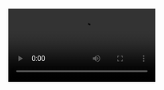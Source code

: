 ![](https://github.com/CatherineYun/YUN/blob/main/out/default_butterfly/vis/butterfly_100000_0_trails.mp4)